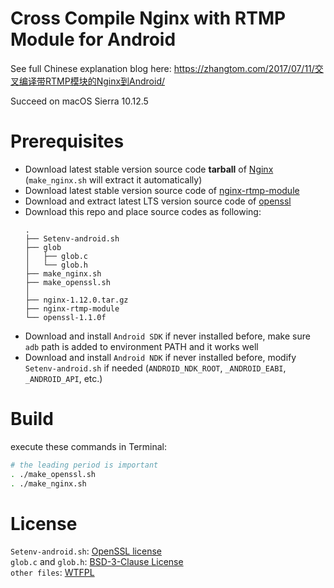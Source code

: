 # Cross Compile Nginx with RTMP Module for Android
See full Chinese explanation blog here: https://zhangtom.com/2017/07/11/交叉编译带RTMP模块的Nginx到Android/

Succeed on macOS Sierra 10.12.5

# Prerequisites

* Download latest stable version source code **tarball** of [Nginx](http://nginx.org/en/download.html) (`make_nginx.sh` will extract it automatically)
* Download latest stable version source code of [nginx-rtmp-module](https://github.com/arut/nginx-rtmp-module)
* Download and extract latest LTS version source code of [openssl](https://www.openssl.org/source/) 
* Download this repo and place source codes as following:
    ```
    .
    ├── Setenv-android.sh
    ├── glob
    │   ├── glob.c
    │   └── glob.h
    ├── make_nginx.sh
    ├── make_openssl.sh
    │
    ├── nginx-1.12.0.tar.gz
    ├── nginx-rtmp-module
    └── openssl-1.1.0f
    ```
* Download and install `Android SDK` if never installed before, make sure `adb` path is added to environment PATH and it works well
* Download and install `Android NDK` if never installed before, modify `Setenv-android.sh` if needed (`ANDROID_NDK_ROOT`, `_ANDROID_EABI`, `_ANDROID_API`, etc.)

# Build

execute these commands in Terminal:
```bash
# the leading period is important
. ./make_openssl.sh
. ./make_nginx.sh
```

# License

`Setenv-android.sh`: [OpenSSL license]  
`glob.c` and `glob.h`: [BSD-3-Clause License]  
`other files`: [WTFPL]  

[OpenSSL license]:http://www.openssl.org/source/license.html
[BSD-3-Clause License]:https://opensource.org/licenses/BSD-3-Clause
[WTFPL]: http://www.wtfpl.net/